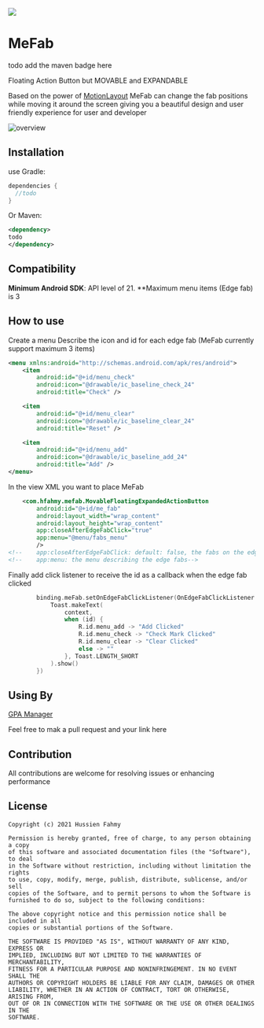 ![](https://badgen.net/maven/v/maven-central/io.github.hussienfahmy/mefab)

MeFab
=====
todo add the maven badge here

Floating Action Button but MOVABLE and EXPANDABLE

Based on the power
of [MotionLayout](https://developer.android.com/training/constraint-layout/motionlayout) MeFab can
change the fab positions while moving it around the screen giving you a beautiful design and user
friendly experience for user and developer

![overview](images/overview.gif)

Installation
--------
use Gradle:

```gradle
dependencies {
  //todo
}
```

Or Maven:

```xml
<dependency>
todo
</dependency>
```

Compatibility
-------------
 **Minimum Android SDK**: API level of 21.
 **Maximum menu items (Edge fab) is 3

 How to use
-------------
Create a menu Describe the icon and id for each edge fab (MeFab currently support maximum 3 items)

```xml
<menu xmlns:android="http://schemas.android.com/apk/res/android">
    <item
        android:id="@+id/menu_check"
        android:icon="@drawable/ic_baseline_check_24"
        android:title="Check" />

    <item
        android:id="@+id/menu_clear"
        android:icon="@drawable/ic_baseline_clear_24"
        android:title="Reset" />

    <item
        android:id="@+id/menu_add"
        android:icon="@drawable/ic_baseline_add_24"
        android:title="Add" />
</menu>
```

 In the view XML you want to place MeFab

```xml
    <com.hfahmy.mefab.MovableFloatingExpandedActionButton
        android:id="@+id/me_fab"
        android:layout_width="wrap_content"
        android:layout_height="wrap_content"
        app:closeAfterEdgeFabClick="true"
        app:menu="@menu/fabs_menu"
        />
<!--    app:closeAfterEdgeFabClick: default: false, the fabs on the edge return to center when one of them clicked-->
<!--    app:menu: the menu describing the edge fabs-->
```

Finally add click listener to receive the id as a callback when the edge fab clicked

```kotlin
        binding.meFab.setOnEdgeFabClickListener(OnEdgeFabClickListener { id ->
            Toast.makeText(
                context,
                when (id) {
                    R.id.menu_add -> "Add Clicked"
                    R.id.menu_check -> "Check Mark Clicked"
                    R.id.menu_clear -> "Clear Clicked"
                    else -> ""
                }, Toast.LENGTH_SHORT
            ).show()
        })
```

Using By
--------
[GPA Manager](https://play.google.com/store/apps/details?id=com.hussienFahmy.myGpaManager)

Feel free to mak a pull request and your link here

Contribution
--------
All contributions are welcome for resolving issues or enhancing performance

License
--------

    Copyright (c) 2021 Hussien Fahmy

    Permission is hereby granted, free of charge, to any person obtaining a copy
    of this software and associated documentation files (the "Software"), to deal
    in the Software without restriction, including without limitation the rights
    to use, copy, modify, merge, publish, distribute, sublicense, and/or sell
    copies of the Software, and to permit persons to whom the Software is
    furnished to do so, subject to the following conditions:

    The above copyright notice and this permission notice shall be included in all
    copies or substantial portions of the Software.

    THE SOFTWARE IS PROVIDED "AS IS", WITHOUT WARRANTY OF ANY KIND, EXPRESS OR
    IMPLIED, INCLUDING BUT NOT LIMITED TO THE WARRANTIES OF MERCHANTABILITY,
    FITNESS FOR A PARTICULAR PURPOSE AND NONINFRINGEMENT. IN NO EVENT SHALL THE
    AUTHORS OR COPYRIGHT HOLDERS BE LIABLE FOR ANY CLAIM, DAMAGES OR OTHER
    LIABILITY, WHETHER IN AN ACTION OF CONTRACT, TORT OR OTHERWISE, ARISING FROM,
    OUT OF OR IN CONNECTION WITH THE SOFTWARE OR THE USE OR OTHER DEALINGS IN THE
    SOFTWARE.
